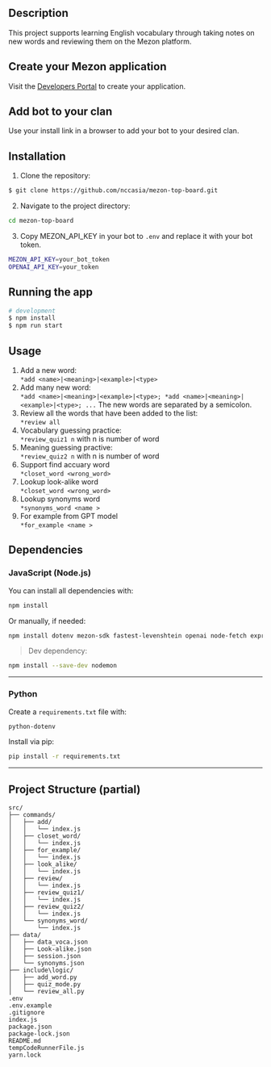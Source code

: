 ## Description
This project supports learning English vocabulary through taking notes on new words and reviewing them on the Mezon platform.
## Create your Mezon application

Visit the [Developers Portal](https://dev-developers.nccsoft.vn/) to create your application.

## Add bot to your clan

Use your install link in a browser to add your bot to your desired clan.

## Installation
1. Clone the repository: 
```bash
$ git clone https://github.com/nccasia/mezon-top-board.git
```
2. Navigate to the project directory: 
```bash
cd mezon-top-board
```
3. Copy MEZON_API_KEY in your bot to `.env` and replace it with your bot token.
```bash
MEZON_API_KEY=your_bot_token
OPENAI_API_KEY=your_token
```
## Running the app

```bash
# development
$ npm install
$ npm run start
```
## Usage
1. Add a new word:\
`*add <name>|<meaning>|<example>|<type>`
2. Add many new word:\
`*add <name>|<meaning>|<example>|<type>; *add <name>|<meaning>|<example>|<type>; ...`
The new words are separated by a semicolon.
3. Review all the words that have been added to the list:\
`*review all`
4. Vocabulary guessing practice:\
`*review_quiz1 n`
with n is number of word 
5. Meaning guessing practive:\
`*review_quiz2 n` with n is number of word
6. Support find accuary word\
`*closet_word <wrong_word>`
7. Lookup look-alike word\
`*closet_word <wrong_word>`
8. Lookup synonyms word\
`*synonyms_word <name >`
9. For example from GPT model\
`*for_example <name >`

## Dependencies

### JavaScript (Node.js)

You can install all dependencies with:

```bash
npm install
```

Or manually, if needed:

```bash
npm install dotenv mezon-sdk fastest-levenshtein openai node-fetch express cors node-cron
```

> Dev dependency:

```bash
npm install --save-dev nodemon
```

---

### Python 

Create a `requirements.txt` file with:

```txt
python-dotenv
```

Install via pip:

```bash
pip install -r requirements.txt
```

---


## Project Structure (partial)
```
src/
├── commands/ 
│   ├── add/
│   │   └── index.js
│   ├── closet_word/
│   │   └── index.js
│   ├── for_example/
│   │   └── index.js
│   ├── look_alike/
│   │   └── index.js
│   ├── review/
│   │   └── index.js
│   ├── review_quiz1/
│   │   └── index.js
│   ├── review_quiz2/
│   │   └── index.js
│   └── synonyms_word/
│       └── index.js
├── data/
│   ├── data_voca.json
│   ├── Look-alike.json
│   ├── session.json
│   └── synonyms.json
├── include\logic/
│   ├── add_word.py
│   ├── quiz_mode.py
│   └── review_all.py
.env
.env.example
.gitignore
index.js
package.json
package-lock.json
README.md
tempCodeRunnerFile.js
yarn.lock
```